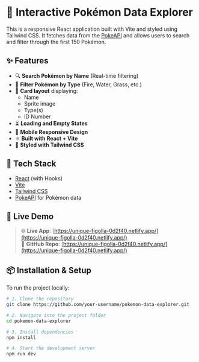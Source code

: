 # 🧭 Interactive Pokémon Data Explorer

This is a responsive React application built with Vite and styled using Tailwind CSS. It fetches data from the [PokeAPI](https://pokeapi.co/) and allows users to search and filter through the first 150 Pokémon.

## ✨ Features

- 🔍 **Search Pokémon by Name** (Real-time filtering)
- 🧪 **Filter Pokémon by Type** (Fire, Water, Grass, etc.)
- 🎴 **Card layout** displaying:
  - Name
  - Sprite image
  - Type(s)
  - ID Number
- ⏳ **Loading and Empty States**
- 📱 **Mobile Responsive Design**
- ⚛️ **Built with React + Vite**
- 🎨 **Styled with Tailwind CSS**

## 🔧 Tech Stack

- [React](https://reactjs.org/) (with Hooks)
- [Vite](https://vitejs.dev/)
- [Tailwind CSS](https://tailwindcss.com/)
- [PokeAPI](https://pokeapi.co/) for Pokémon data

## 🚀 Live Demo

> 🌐 **Live App**: [https://unique-figolla-0d2f40.netlify.app/](https://unique-figolla-0d2f40.netlify.app/)  
> 📂 **GitHub Repo**: [https://unique-figolla-0d2f40.netlify.app/](https://unique-figolla-0d2f40.netlify.app/)

## 📦 Installation & Setup

To run the project locally:

```bash
# 1. Clone the repository
git clone https://github.com/your-username/pokemon-data-explorer.git

# 2. Navigate into the project folder
cd pokemon-data-explorer

# 3. Install dependencies
npm install

# 4. Start the development server
npm run dev
